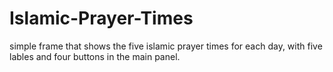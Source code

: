 # Islamic-Prayer-Times
simple frame that shows the five islamic prayer times for each day, with five lables and four buttons in the main panel.

